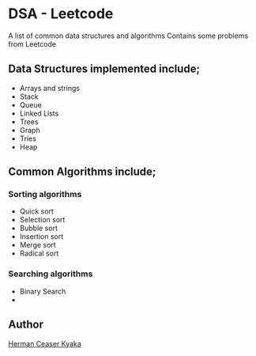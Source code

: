 # DSA - Leetcode 
A list of common data structures and algorithms
Contains some problems from Leetcode

## Data Structures implemented include;
- Arrays and strings
- Stack
- Queue
- Linked Lists
- Trees
- Graph
- Tries
- Heap

## Common Algorithms include;
### Sorting algorithms
- Quick sort
- Selection sort
- Bubble sort
- Insertion sort
- Merge sort
- Radical sort

### Searching algorithms
- Binary Search
- 


## Author
[Herman Ceaser Kyaka](www.github.com/HermanCeaser) 
